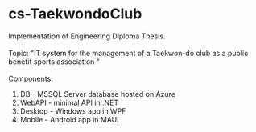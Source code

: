 # cs-TaekwondoClub

Implementation of Engineering Diploma Thesis. \
\
Topic: "IT system for the management of a Taekwon-do club as a public benefit sports association " \
\
Components:
1. DB - MSSQL Server database hosted on Azure
2. WebAPI - minimal API in .NET
3. Desktop - Windows app in WPF
4. Mobile - Android app in MAUI
